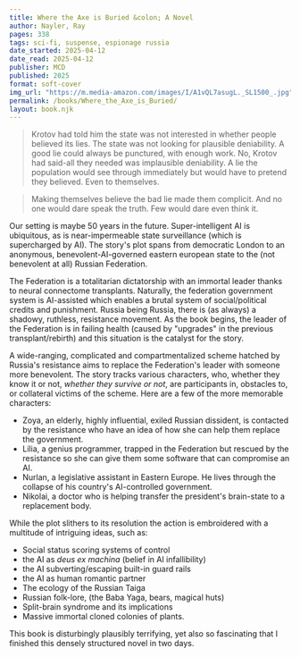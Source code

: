 ```yaml
---
title: Where the Axe is Buried &colon; A Novel
author: Nayler, Ray
pages: 338
tags: sci-fi, suspense, espionage russia
date_started: 2025-04-12
date_read: 2025-04-12
publisher: MCD
published: 2025
format: soft-cover
img_url: "https://m.media-amazon.com/images/I/A1vQL7asugL._SL1500_.jpg"
permalink: /books/Where_the_Axe_is_Buried/
layout: book.njk
---
```

<blockquote>
	Krotov had told him the state was not interested in whether people believed its lies. The state was not looking for plausible deniability. A good lie could always be punctured, with enough work. No, Krotov had said-all they needed was implausible deniability. A lie the population would see through immediately but would have to pretend they believed. Even to themselves.
</blockquote>

<blockquote>
	Making themselves believe the bad lie made them complicit. And no one would dare speak the truth. Few would dare even think it.
</blockquote>

Our setting is maybe 50 years in the future. Super-intelligent AI is ubiquitous, as is near-impermeable state surveillance (which is supercharged by AI).  The story's plot spans from democratic London to an anonymous, benevolent-AI-governed eastern european state to the (not benevolent at all) Russian Federation.

The Federation is a totalitarian dictatorship with an immortal leader thanks to neural connectome transplants. Naturally, the federation government system is AI-assisted which enables a brutal system of social/political credits and punishment. Russia being Russia, there is (as always) a shadowy, ruthless, resistance movement.  As the book begins, the leader of the Federation is in failing health (caused by "upgrades" in the previous transplant/rebirth) and this situation is the catalyst for the story.

A wide-ranging, complicated and compartmentalized scheme hatched by Russia's resistance aims to replace the Federation's leader with someone more benevolent.  The story tracks various characters, who, whether they know it or not, *whether they survive or not*, are participants in, obstacles to, or collateral victims of the scheme. Here are a few of the more memorable characters: 
- Zoya, an elderly, highly influential, exiled Russian dissident, is contacted by the resistance who have an idea of how she can help them replace the government.
- Lilia, a genius programmer, trapped in the Federation but rescued by the resistance so she can give them some software that can compromise an AI.
- Nurlan, a legislative assistant in Eastern Europe. He lives through the collapse of his country's AI-controlled government.
- Nikolai, a doctor who is helping transfer the president's brain-state to a replacement body.

While the plot slithers to its resolution the action is embroidered with a multitude of intriguing ideas, such as:
* Social status scoring systems of control
* the AI as *deus ex machina* (belief in AI infallibility)
* the AI subverting/escaping built-in guard rails
* the AI as human romantic partner
* The ecology of the Russian Taiga
* Russian folk-lore, (the Baba Yaga, bears, magical huts)
* Split-brain syndrome and its implications
* Massive immortal cloned colonies of plants.

This book is disturbingly plausibly terrifying, yet also so fascinating that I finished this densely structured novel in two days.
